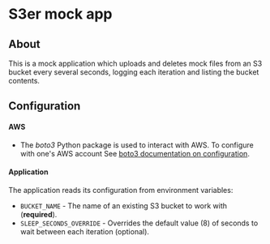 # S3er mock app

## About
This is a mock application which uploads and deletes mock files from an S3 bucket every several seconds, logging each iteration and listing the bucket contents.

## Configuration

#### AWS
* The _boto3_ Python package is used to interact with AWS. To configure with one's AWS account See [boto3  documentation on configuration](https://boto3.amazonaws.com/v1/documentation/api/latest/guide/quickstart.html#configuration).

#### Application
The application reads its configuration from environment variables:
* `BUCKET_NAME` - The name of an existing S3 bucket to work with (**required**).
* `SLEEP_SECONDS_OVERRIDE` - Overrides the default value (8) of seconds to wait between each iteration (optional).

